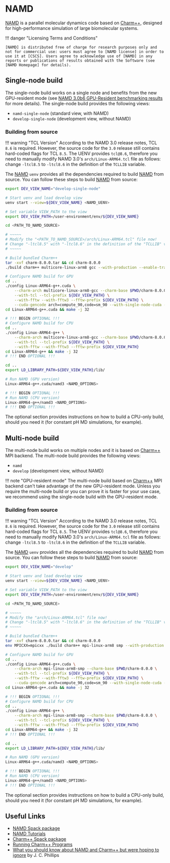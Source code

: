 # NAMD

[NAMD] is a parallel molecular dynamics code based on [Charm++], designed for high-performance simulation of large biomolecular systems.

!!! danger "Licensing Terms and Conditions"
    
    [NAMD] is distributed free of charge for research purposes only and not for commercial use: users must agree to [NAMD license] in order to use it at [CSCS]. Users agree to acknowledge use of [NAMD] in any reports or publications of results obtained with the Software (see [NAMD Homepage] for details).

## Single-node build

The single-node build works on a single node and benefits from the new GPU-resident mode (see [NAMD 3.0b6 GPU-Resident benchmarking results] for more details). The single-node build provides the following views:

* `namd-single-node` (standard view, with NAMD)
* `develop-single-node` (development view, without NAMD)

### Building from source

!!! warning "TCL Version"
    According to the NAMD 3.0 release notes, TCL `8.6` is required. However, the source code for the `3.0` release still contains hard-coded
    flags for TCL `8.5`. The UENV provides `tcl@8.6`, therefore you need to manually modify NAMD 3.0's `arch/Linux-ARM64.tcl` file as follows:
    change `-ltcl8.5` to `-ltcl8.6` in the definition of the `TCLLIB` variable.

The [NAMD] `uenv` provides all the dependencies required to build [NAMD] from source. You can follow these steps to build [NAMD] from source:

```bash
export DEV_VIEW_NAME="develop-single-node"

# Start uenv and load develop view
uenv start --view=${DEV_VIEW_NAME} <NAMD_UENV>

# Set variable VIEW_PATH to the view
export DEV_VIEW_PATH=/user-environment/env/${DEV_VIEW_NAME}

cd <PATH_TO_NAMD_SOURCE>

# ~~~~~
# Modify the "<PATH_TO_NAMD_SOURCE>/arch/Linux-ARM64.tcl" file now!
# Change "-ltcl8.5" with "-ltcl8.6" in the definition of the "TCLLIB" variable
# ~~~~~

# Build bundled Charm++
tar -xvf charm-8.0.0.tar && cd charm-8.0.0
./build charm++ multicore-linux-arm8 gcc --with-production --enable-tracing -j 32

# Configure NAMD build for GPU
cd .. 
./config Linux-ARM64-g++.cuda \
    --charm-arch multicore-linux-arm8-gcc --charm-base $PWD/charm-8.0.0 \
    --with-tcl --tcl-prefix ${DEV_VIEW_PATH} \
    --with-fftw --with-fftw3 --fftw-prefix ${DEV_VIEW_PATH} \
    --cuda-gencode arch=compute_90,code=sm_90 --with-single-node-cuda --with-cuda --cuda-prefix ${DEV_VIEW_PATH}
cd Linux-ARM64-g++.cuda && make -j 32

# !!! BEGIN OPTIONAL !!!
# Configure NAMD build for CPU
cd ..
./config Linux-ARM64-g++ \
    --charm-arch multicore-linux-arm8-gcc --charm-base $PWD/charm-8.0.0 \
    --with-tcl --tcl-prefix ${DEV_VIEW_PATH} \
    --with-fftw --with-fftw3 --fftw-prefix ${DEV_VIEW_PATH}
cd Linux-ARM64-g++ && make -j 32
# !!! END OPTIONAL !!!

cd ..
export LD_LIBRARY_PATH=${DEV_VIEW_PATH}/lib/

# Run NAMD (GPU version)
Linux-ARM64-g++.cuda/namd3 <NAMD_OPTIONS>

# !!! BEGIN OPTIONAL !!!
# Run NAMD (CPU version)
Linux-ARM64-g++/namd3 <NAMD_OPTIONS>
# !!! END OPTIONAL !!!
```

The optional section provides instructions on how to build a CPU-only build, should you need it (for constant pH MD simulations, for example).

## Multi-node build

The multi-node build works on multiple nodes and it is based on [Charm++] MPI backend. The multi-node build provides the following views:

* `namd`
* `develop` (development view, without NAMD)

!!! note "GPU-resident mode"
    The multi-node build based on [Charm++] MPI backend can't take advantage of the new GPU-resident mode. Unless you require the multi-node
    build or you can prove it is faster for your use case, we recommend using the single-node build with the GPU-resident mode.
    
### Building from source

!!! warning "TCL Version"
    According to the NAMD 3.0 release notes, TCL `8.6` is required. However, the source code for the `3.0` release still contains hard-coded
    flags for TCL `8.5`. The UENV provides `tcl@8.6`, therefore you need to manually modify NAMD 3.0's `arch/Linux-ARM64.tcl` file as follows:
    change `-ltcl8.5` to `-ltcl8.6` in the definition of the `TCLLIB` variable.

The [NAMD] `uenv` provides all the dependencies required to build [NAMD] from source. You can follow these steps to build [NAMD] from source:

```bash
export DEV_VIEW_NAME="develop"

# Start uenv and load develop view
uenv start --view=${DEV_VIEW_NAME} <NAMD_UENV>

# Set variable VIEW_PATH to the view
export DEV_VIEW_PATH=/user-environment/env/${DEV_VIEW_NAME}

cd <PATH_TO_NAMD_SOURCE>

# ~~~~~
# Modify the "arch/Linux-ARM64.tcl" file now!
# Change "-ltcl8.5" with "-ltcl8.6" in the definition of the "TCLLIB" variable
# ~~~~~

# Build bundled Charm++
tar -xvf charm-8.0.0.tar && cd charm-8.0.0
env MPICXX=mpicxx ./build charm++ mpi-linux-arm8 smp --with-production -j 32

# Configure NAMD build for GPU
cd .. 
./config Linux-ARM64-g++.cuda \
    --charm-arch mpi-linux-arm8-smp --charm-base $PWD/charm-8.0.0 \
    --with-tcl --tcl-prefix ${DEV_VIEW_PATH} \
    --with-fftw --with-fftw3 --fftw-prefix ${DEV_VIEW_PATH} \
    --cuda-gencode arch=compute_90,code=sm_90 --with-single-node-cuda --with-cuda --cuda-prefix ${DEV_VIEW_PATH}
cd Linux-ARM64-g++.cuda && make -j 32

# !!! BEGIN OPTIONAL !!!
# Configure NAMD build for CPU
cd ..
./config Linux-ARM64-g++ \
    --charm-arch mpi-linux-arm8-smp --charm-base $PWD/charm-8.0.0 \
    --with-tcl --tcl-prefix ${DEV_VIEW_PATH} \
    --with-fftw --with-fftw3 --fftw-prefix ${DEV_VIEW_PATH}
cd Linux-ARM64-g++ && make -j 32
# !!! END OPTIONAL !!!

cd ..
export LD_LIBRARY_PATH=${DEV_VIEW_PATH}/lib/

# Run NAMD (GPU version)
Linux-ARM64-g++.cuda/namd3 <NAMD_OPTIONS>

# !!! BEGIN OPTIONAL !!!
# Run NAMD (CPU version)
Linux-ARM64-g++/namd3 <NAMD_OPTIONS>
# !!! END OPTIONAL !!!
```

The optional section provides instructions on how to build a CPU-only build, should you need it (for constant pH MD simulations, for example).

## Useful Links

* [NAMD Spack package]
* [NAMD Tutorials]
* [Charm++ Spack package]
* [Running Charm++ Programs]
* [What you should know about NAMD and Charm++ but were hoping to ignore] by J. C. Phillips

[Charm++]: https://charm.cs.uiuc.edu/ 
[Charm++ Spack package]: https://packages.spack.io/package.html?name=charmpp 
[CSCS]: https://www.cscs.ch
[NAMD]: http://www.ks.uiuc.edu/Research/namd/
[NAMD Homepage]: http://www.ks.uiuc.edu/Research/namd/
[NAMD license]: http://www.ks.uiuc.edu/Research/namd/license.html
[NAMD Tutorials]: http://www.ks.uiuc.edu/Training/Tutorials/index.html#namd
[NAMD Spack package]: https://packages.spack.io/package.html?name=namd
[Running Charm++ Programs]: https://charm.readthedocs.io/en/latest/charm++/manual.html#running-charm-programs
[What you should know about NAMD and Charm++ but were hoping to ignore]: https://dl.acm.org/doi/pdf/10.1145/3219104.3219134
[NAMD 3.0 new features]: https://www.ks.uiuc.edu/Research/namd/3.0/features.html
[NAMD 3.0b6 GPU-Resident benchmarking results]: https://www.ks.uiuc.edu/Research/namd/benchmarks/

